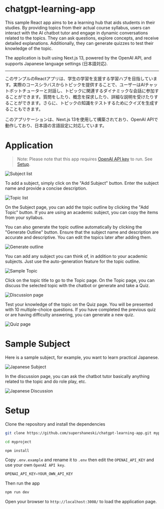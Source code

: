 chatgpt-learning-app
======

This sample React app aims to be a learning hub that aids students in their studies. By providing topics from their actual course syllabus, users can interact with the AI chatbot tutor and engage in dynamic conversations related to the topics. They can ask questions, explore concepts, and receive detailed explanations. Additionally, they can generate quizzes to test their knowledge of the topic.

The application is built using Next.js 13, powered by the OpenAI API, and supports Japanese language settings (日本語対応).

---

このサンプルのReactアプリは、学生の学習を支援する学習ハブを目指しています。実際のコースシラバスからトピックを提供することで、ユーザーはAIチャットボットチューターと対話し、トピックに関連するダイナミックな会話に参加することができます。質問をしたり、概念を探求したり、詳細な説明を受けたりすることができます。さらに、トピックの知識をテストするためにクイズを生成することもできます。

このアプリケーションは、Next.js 13を使用して構築されており、OpenAI APIで動作しており、日本語の言語設定に対応しています。


# Application

> Note: Please note that this app requires [OpenAI API key](https://platform.openai.com/docs/guides/production-best-practices/api-keys) to run. See [Setup](#setup).

![Subject list](./docs/screenshot_home.png "Subject list")

To add a subject, simply click on the "Add Subject" button.
Enter the subject name and provide a concise description.

![Topic list](./docs/screenshot_topic.png "Topic list")

On the Subject page, you can add the topic outline by clicking the "Add Topic" button.
If you are using an academic subject, you can copy the items from your syllabus.

You can also generate the topic outline automatically by clicking the "Generate Outline" button. Ensure that the subject name and description are accurate and descriptive. You can edit the topics later after adding them.

![Generate outline](./docs/screenshot_generate.png "Generate outline")

You can add any subject you can think of, in addition to your academic subjects. Just use the auto-generation feature for the topic outline.

![Sample Topic](./docs/screenshot_result.png "Sample topic")

Click on the topic title to go to the Topic page.
On the Topic page, you can discuss the selected topic with the chatbot or generate and take a Quiz.

![Discussion page](./docs/screenshot_discussion.png "Discussion page")

Test your knowledge of the topic on the Quiz page.
You will be presented with 10 multiple-choice questions.
If you have completed the previous quiz or are having difficulty answering, you can generate a new quiz.

![Quiz page](./docs/screenshot_quiz.png "Quiz page")

# Sample Subject

Here is a sample subject, for example, you want to learn practical Japanese.

![Japanese Subject](./docs/screenshot_japanese1.png)

In the discussion page, you can ask the chatbot tutor basically anything related to the topic and do role play, etc.

![Japanese Discussion](./docs/screenshot_japanese2.png)


# Setup

Clone the repository and install the dependencies

```sh
git clone https://github.com/supershaneski/chatgpt-learning-app.git myproject

cd myproject

npm install
```

Copy `.env.example` and rename it to `.env` then edit the `OPENAI_API_KEY` and use your own `OpenAI API key`.

```javascript
OPENAI_API_KEY=YOUR_OWN_API_KEY
```

Then run the app

```sh
npm run dev
```

Open your browser to `http://localhost:3008/` to load the application page.

